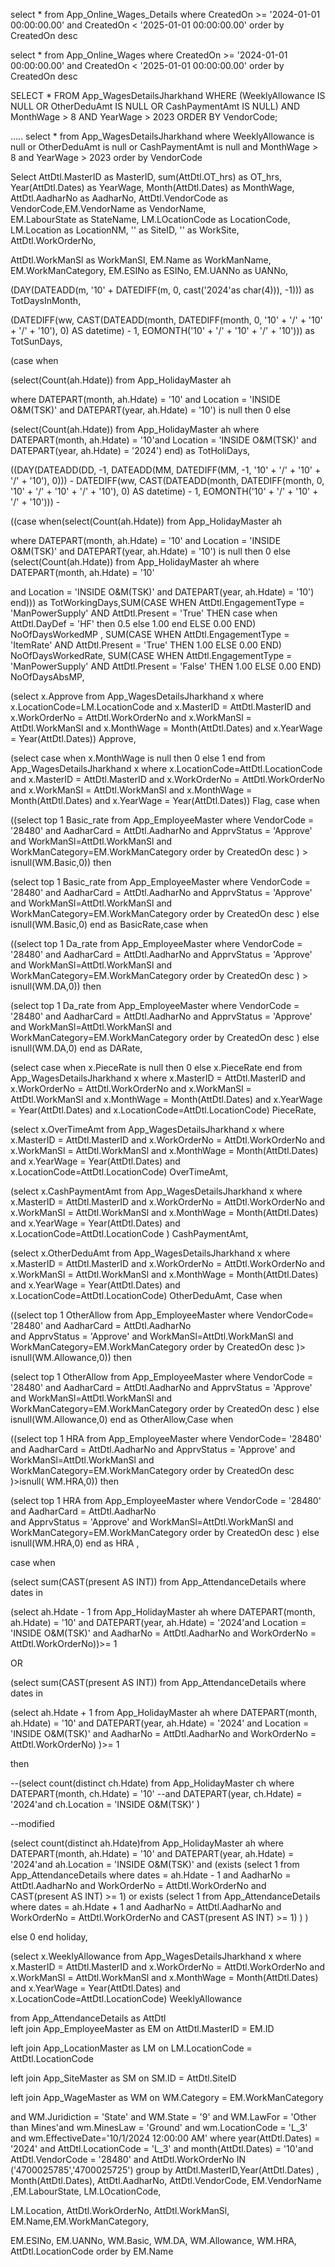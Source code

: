 select * from App_Online_Wages_Details where CreatedOn >= '2024-01-01 00:00:00.00' and CreatedOn < '2025-01-01 00:00:00.00'  order by CreatedOn desc

select * from App_Online_Wages where CreatedOn >= '2024-01-01 00:00:00.00' and CreatedOn < '2025-01-01 00:00:00.00'   order by CreatedOn desc





SELECT * 
FROM App_WagesDetailsJharkhand 
WHERE 
    (WeeklyAllowance IS NULL 
     OR OtherDeduAmt IS NULL 
     OR CashPaymentAmt IS NULL)
    AND MonthWage > 8 
    AND YearWage > 2023 
ORDER BY VendorCode;




.....
select * from App_WagesDetailsJharkhand where WeeklyAllowance is null or OtherDeduAmt is null or CashPaymentAmt is null and MonthWage > 8  and YearWage > 2023 order by VendorCode

Select  AttDtl.MasterID as MasterID,
sum(AttDtl.OT_hrs) as OT_hrs, Year(AttDtl.Dates) as YearWage, Month(AttDtl.Dates) as MonthWage,
AttDtl.AadharNo as AadharNo, AttDtl.VendorCode as VendorCode,EM.VendorName as VendorName,  
EM.LabourState as StateName, LM.LOcationCode as LocationCode,  LM.Location as LocationNM,   '' as SiteID, '' as WorkSite, AttDtl.WorkOrderNo,

AttDtl.WorkManSl as WorkManSl,   EM.Name as WorkManName, EM.WorkManCategory,  EM.ESINo as ESINo, 
EM.UANNo as UANNo,

(DAY(DATEADD(m, '10' + DATEDIFF(m, 0, cast('2024'as char(4))), -1))) as TotDaysInMonth,

(DATEDIFF(ww, CAST(DATEADD(month, DATEDIFF(month, 0, '10' + '/' + '10' + '/' + '10'), 0) AS datetime) - 1, EOMONTH('10' + '/' + '10' + '/' + '10'))) as TotSunDays,


(case when

(select(Count(ah.Hdate))  from App_HolidayMaster ah

where DATEPART(month, ah.Hdate) = '10' and Location = 'INSIDE O&M(TSK)' and DATEPART(year, ah.Hdate) = '10') is null then 0 else 

(select(Count(ah.Hdate))
from App_HolidayMaster ah where DATEPART(month, ah.Hdate) = '10'and Location = 'INSIDE O&M(TSK)'  and DATEPART(year, ah.Hdate) = '2024') end) 
as TotHoliDays,

((DAY(DATEADD(DD, -1, DATEADD(MM, DATEDIFF(MM, -1, '10' + '/' + '10' + '/' + '10'), 0))) - 
DATEDIFF(ww, CAST(DATEADD(month, DATEDIFF(month, 0, '10' + '/' + '10' + '/' + '10'), 0)  AS datetime) - 1,
EOMONTH('10' + '/' + '10' + '/' + '10'))) - 

((case when(select(Count(ah.Hdate)) from App_HolidayMaster ah 

where DATEPART(month, ah.Hdate) = '10'  and Location = 'INSIDE O&M(TSK)' and DATEPART(year, ah.Hdate) = '10') is null then 0 else 
(select(Count(ah.Hdate))  from App_HolidayMaster ah  where DATEPART(month, ah.Hdate) = '10'



and Location = 'INSIDE O&M(TSK)' and DATEPART(year, ah.Hdate) = '10') end)))  as TotWorkingDays,SUM(CASE WHEN AttDtl.EngagementType = 'ManPowerSupply'
AND AttDtl.Present = 'True' THEN  case when AttDtl.DayDef = 'HF' then 0.5 else 1.00 end ELSE 0.00 END) NoOfDaysWorkedMP ,
SUM(CASE WHEN AttDtl.EngagementType = 'ItemRate' AND AttDtl.Present = 'True' THEN 1.00 ELSE 0.00 END) NoOfDaysWorkedRate, 
SUM(CASE WHEN AttDtl.EngagementType = 'ManPowerSupply' AND AttDtl.Present = 'False' THEN 1.00 ELSE 0.00 END) NoOfDaysAbsMP,


(select x.Approve from App_WagesDetailsJharkhand x where x.LocationCode=LM.LocationCode and x.MasterID = AttDtl.MasterID 
and x.WorkOrderNo = AttDtl.WorkOrderNo and x.WorkManSl = AttDtl.WorkManSl and x.MonthWage = Month(AttDtl.Dates) 
and x.YearWage = Year(AttDtl.Dates)) Approve, 

(select case when x.MonthWage is null then 0 else 1 end from App_WagesDetailsJharkhand x 
where  x.LocationCode=AttDtl.LocationCode and  x.MasterID = AttDtl.MasterID and x.WorkOrderNo = AttDtl.WorkOrderNo 
and x.WorkManSl = AttDtl.WorkManSl and x.MonthWage = Month(AttDtl.Dates) and x.YearWage = Year(AttDtl.Dates)) Flag,
case when


((select top 1 Basic_rate from App_EmployeeMaster where VendorCode = '28480' and AadharCard = AttDtl.AadharNo 
and ApprvStatus = 'Approve' and WorkManSl=AttDtl.WorkManSl and WorkManCategory=EM.WorkManCategory order by CreatedOn desc ) > isnull(WM.Basic,0)) 
then

(select top 1 Basic_rate from App_EmployeeMaster where VendorCode = '28480' and AadharCard = AttDtl.AadharNo   and ApprvStatus = 'Approve' 
and WorkManSl=AttDtl.WorkManSl and WorkManCategory=EM.WorkManCategory order by CreatedOn desc   )
else isnull(WM.Basic,0) end as BasicRate,case when

((select top 1 Da_rate from App_EmployeeMaster 
where VendorCode = '28480' and AadharCard = AttDtl.AadharNo  and ApprvStatus = 'Approve' and WorkManSl=AttDtl.WorkManSl and WorkManCategory=EM.WorkManCategory 
order by CreatedOn desc  ) > isnull(WM.DA,0)) then


(select top 1 Da_rate from App_EmployeeMaster where VendorCode = '28480' and AadharCard = AttDtl.AadharNo
and ApprvStatus = 'Approve' and WorkManSl=AttDtl.WorkManSl and WorkManCategory=EM.WorkManCategory order by CreatedOn desc  ) 
else isnull(WM.DA,0) end as DARate,

(select case when x.PieceRate is null then 0 else x.PieceRate end from App_WagesDetailsJharkhand x 
where x.MasterID = AttDtl.MasterID and x.WorkOrderNo = AttDtl.WorkOrderNo and x.WorkManSl = AttDtl.WorkManSl and x.MonthWage = Month(AttDtl.Dates)
and x.YearWage = Year(AttDtl.Dates)  and x.LocationCode=AttDtl.LocationCode) PieceRate,

(select x.OverTimeAmt 
from App_WagesDetailsJharkhand x where x.MasterID = AttDtl.MasterID and x.WorkOrderNo = AttDtl.WorkOrderNo 
and x.WorkManSl = AttDtl.WorkManSl and x.MonthWage = Month(AttDtl.Dates)  and x.YearWage = Year(AttDtl.Dates) 
and x.LocationCode=AttDtl.LocationCode) OverTimeAmt,

(select x.CashPaymentAmt from App_WagesDetailsJharkhand x 
where x.MasterID = AttDtl.MasterID and x.WorkOrderNo = AttDtl.WorkOrderNo and x.WorkManSl = AttDtl.WorkManSl
and x.MonthWage = Month(AttDtl.Dates) and x.YearWage = Year(AttDtl.Dates) and x.LocationCode=AttDtl.LocationCode ) 
CashPaymentAmt,

(select x.OtherDeduAmt from App_WagesDetailsJharkhand x where x.MasterID = AttDtl.MasterID 
and x.WorkOrderNo = AttDtl.WorkOrderNo and x.WorkManSl = AttDtl.WorkManSl and x.MonthWage = Month(AttDtl.Dates) 
and x.YearWage = Year(AttDtl.Dates) and x.LocationCode=AttDtl.LocationCode) OtherDeduAmt,
Case when


((select top 1 OtherAllow from App_EmployeeMaster where VendorCode= '28480' and AadharCard = AttDtl.AadharNo  
and ApprvStatus = 'Approve' and WorkManSl=AttDtl.WorkManSl and WorkManCategory=EM.WorkManCategory order by CreatedOn desc   )> isnull(WM.Allowance,0)) 
then

(select top 1 OtherAllow from App_EmployeeMaster where VendorCode = '28480' and AadharCard = AttDtl.AadharNo   and ApprvStatus = 'Approve'
and WorkManSl=AttDtl.WorkManSl and WorkManCategory=EM.WorkManCategory order by CreatedOn desc  ) else isnull(WM.Allowance,0) 
end as OtherAllow,Case when

((select top 1 HRA from App_EmployeeMaster where VendorCode= '28480' and AadharCard = AttDtl.AadharNo and 
ApprvStatus = 'Approve' and WorkManSl=AttDtl.WorkManSl and WorkManCategory=EM.WorkManCategory order by CreatedOn desc  )>isnull( WM.HRA,0))
then

(select top 1 HRA from App_EmployeeMaster where VendorCode = '28480' and AadharCard = AttDtl.AadharNo  
and ApprvStatus = 'Approve' and WorkManSl=AttDtl.WorkManSl and WorkManCategory=EM.WorkManCategory order by CreatedOn desc ) else isnull(WM.HRA,0) 
end as HRA ,






case when


(select sum(CAST(present AS INT)) from App_AttendanceDetails where dates in 

(select ah.Hdate - 1 from App_HolidayMaster ah 
where DATEPART(month, ah.Hdate) = '10' and DATEPART(year, ah.Hdate) = '2024'and  Location = 'INSIDE O&M(TSK)' and AadharNo = AttDtl.AadharNo 
and WorkOrderNo = AttDtl.WorkOrderNo))>= 1 

OR

(select sum(CAST(present AS INT)) from App_AttendanceDetails where dates in 

(select ah.Hdate + 1 from App_HolidayMaster ah where DATEPART(month, ah.Hdate) = '10' and DATEPART(year, ah.Hdate) = '2024'
and Location = 'INSIDE O&M(TSK)' and AadharNo = AttDtl.AadharNo and WorkOrderNo = AttDtl.WorkOrderNo) )>= 1 

then 


--(select count(distinct ch.Hdate) from App_HolidayMaster ch where  DATEPART(month, ch.Hdate) = '10'
--and DATEPART(year, ch.Hdate) = '2024'and ch.Location = 'INSIDE O&M(TSK)' ) 

--modified

(select count(distinct ah.Hdate)from App_HolidayMaster ah where DATEPART(month, ah.Hdate) = '10' and DATEPART(year, ah.Hdate) = '2024'and ah.Location = 'INSIDE O&M(TSK)'
  and (exists 
    (select 1 from App_AttendanceDetails where dates = ah.Hdate - 1 and AadharNo = AttDtl.AadharNo and WorkOrderNo = AttDtl.WorkOrderNo and CAST(present AS INT) >= 1) 
    or exists
    (select 1 from App_AttendanceDetails where dates = ah.Hdate + 1 and AadharNo = AttDtl.AadharNo and WorkOrderNo = AttDtl.WorkOrderNo and CAST(present AS INT) >= 1)
       )
) 



else 0 end holiday,







(select x.WeeklyAllowance from App_WagesDetailsJharkhand x where x.MasterID = AttDtl.MasterID and x.WorkOrderNo = AttDtl.WorkOrderNo 
and x.WorkManSl = AttDtl.WorkManSl and x.MonthWage = Month(AttDtl.Dates)  and x.YearWage = Year(AttDtl.Dates)
and x.LocationCode=AttDtl.LocationCode) WeeklyAllowance                  

from App_AttendanceDetails as AttDtl  
left join App_EmployeeMaster as EM  on AttDtl.MasterID = EM.ID 

left join App_LocationMaster as LM on LM.LocationCode = AttDtl.LocationCode 


left join App_SiteMaster as SM on SM.ID = AttDtl.SiteID 

left join App_WageMaster as WM on WM.Category = EM.WorkManCategory 



and WM.Juridiction = 'State' and WM.State = '9' and WM.LawFor = 'Other than Mines'and wm.MinesLaw = 'Ground'
and wm.LocationCode = 'L_3'  and wm.EffectiveDate='10/1/2024 12:00:00 AM' where year(AttDtl.Dates) = '2024'
and AttDtl.LocationCode = 'L_3' and month(AttDtl.Dates) = '10'and AttDtl.VendorCode = '28480'
and AttDtl.WorkOrderNo IN 
('4700025785','4700025725')
group by AttDtl.MasterID,Year(AttDtl.Dates) , Month(AttDtl.Dates), AttDtl.AadharNo, AttDtl.VendorCode,  EM.VendorName ,EM.LabourState, LM.LOcationCode,

LM.Location, AttDtl.WorkOrderNo,     AttDtl.WorkManSl, EM.Name,EM.WorkManCategory, 

 EM.ESINo, EM.UANNo, WM.Basic, WM.DA, WM.Allowance, WM.HRA, AttDtl.LocationCode order by EM.Name  

